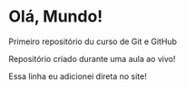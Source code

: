 # Olá, Mundo!
 Primeiro repositório du curso de Git e GitHub

 Repositório criado durante uma aula ao vivo!

Essa linha eu adicionei direta no site!
